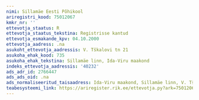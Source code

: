 ```yaml
---
nimi: Sillamäe Eesti Põhikool
ariregistri_kood: 75012067
kmkr_nr: ''
ettevotja_staatus: R
ettevotja_staatus_tekstina: Registrisse kantud
ettevotja_esmakande_kpv: 04.10.2000
ettevotja_aadress: .na
asukoht_ettevotja_aadressis: V. Tškalovi tn 21
asukoha_ehak_kood: 735
asukoha_ehak_tekstina: Sillamäe linn, Ida-Viru maakond
indeks_ettevotja_aadressis: '40232'
ads_adr_id: 2766447
ads_ads_oid: .na
ads_normaliseeritud_taisaadress: Ida-Viru maakond, Sillamäe linn, V. Tškalovi tn 21
teabesysteemi_link: https://ariregister.rik.ee/ettevotja.py?ark=75012067&ref=rekvisiidid
---
```

